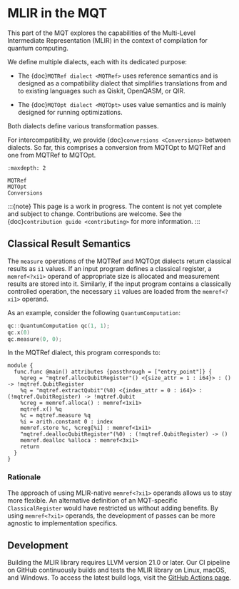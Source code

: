 # MLIR in the MQT

This part of the MQT explores the capabilities of the Multi-Level Intermediate Representation (MLIR) in the context of compilation for quantum computing.

We define multiple dialects, each with its dedicated purpose:

- The {doc}`MQTRef dialect <MQTRef>` uses reference semantics and is designed as a compatibility dialect that simplifies translations from and to existing languages such as Qiskit, OpenQASM, or QIR.

- The {doc}`MQTOpt dialect <MQTOpt>` uses value semantics and is mainly designed for running optimizations.

Both dialects define various transformation passes.

For intercompatibility, we provide {doc}`conversions <Conversions>` between dialects.
So far, this comprises a conversion from MQTOpt to MQTRef and one from MQTRef to MQTOpt.

```{toctree}
:maxdepth: 2

MQTRef
MQTOpt
Conversions
```

:::{note}
This page is a work in progress.
The content is not yet complete and subject to change.
Contributions are welcome.
See the {doc}`contribution guide <contributing>` for more information.
:::

## Classical Result Semantics

The `measure` operations of the MQTRef and MQTOpt dialects return classical results as `i1` values.
If an input program defines a classical register, a `memref<?xi1>` operand of appropriate size is allocated and measurement results are stored into it.
Similarly, if the input program contains a classically controlled operation, the necessary `i1` values are loaded from the `memref<?xi1>` operand.

As an example, consider the following `QuantumComputation`:

```c++
qc::QuantumComputation qc(1, 1);
qc.x(0)
qc.measure(0, 0);
```

In the MQTRef dialect, this program corresponds to:

```mlir
module {
  func.func @main() attributes {passthrough = ["entry_point"]} {
    %qreg = "mqtref.allocQubitRegister"() <{size_attr = 1 : i64}> : () -> !mqtref.QubitRegister
    %q = "mqtref.extractQubit"(%0) <{index_attr = 0 : i64}> : (!mqtref.QubitRegister) -> !mqtref.Qubit
    %creg = memref.alloca() : memref<1xi1>
    mqtref.x() %q
    %c = mqtref.measure %q
    %i = arith.constant 0 : index
    memref.store %c, %creg[%i] : memref<1xi1>
    "mqtref.deallocQubitRegister"(%0) : (!mqtref.QubitRegister) -> ()
    memref.dealloc %alloca : memref<3xi1>
    return
  }
}
```

### Rationale

The approach of using MLIR-native `memref<?xi1>` operands allows us to stay more flexible.
An alternative definition of an MQT-specific `ClassicalRegister` would have restricted us without adding benefits.
By using `memref<?xi1>` operands, the development of passes can be more agnostic to implementation specifics.

## Development

Building the MLIR library requires LLVM version 21.0 or later.
Our CI pipeline on GitHub continuously builds and tests the MLIR library on Linux, macOS, and Windows.
To access the latest build logs, visit the [GitHub Actions page](https://github.com/munich-quantum-toolkit/core/actions/workflows/ci.yml).

